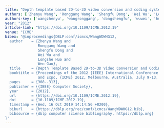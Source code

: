 ```yaml
---
title: "Depth template based 2D-to-3D video conversion and coding system"
authors: ['Zhenyu Wang', 'Ronggang Wang', 'Shengfu Dong', 'Wei Wu', 'Longshe Huo', 'Wen Gao 0001']
authors-key: ['wangzhenyu', 'wangronggang', 'dongshengfu', 'wuwei', 'huolongshe', 'gaowen']
year: "2012"
article-link: "https://doi.org/10.1109/ICME.2012.19"
venue: "ICME"
bibex: "@inproceedings{DBLP:conf/icmcs/WangWDWHG12,
  author    = {Zhenyu Wang and
               Ronggang Wang and
               Shengfu Dong and
               Wei Wu and
               Longshe Huo and
               Wen Gao},
  title     = {Depth Template Based 2D-to-3D Video Conversion and Coding System},
  booktitle = {Proceedings of the 2012 {IEEE} International Conference on Multimedia
               and Expo, {ICME} 2012, Melbourne, Australia, July 9-13, 2012},
  pages     = {308--313},
  publisher = {{IEEE} Computer Society},
  year      = {2012},
  url       = {https://doi.org/10.1109/ICME.2012.19},
  doi       = {10.1109/ICME.2012.19},
  timestamp = {Wed, 16 Oct 2019 14:14:56 +0200},
  biburl    = {https://dblp.org/rec/conf/icmcs/WangWDWHG12.bib},
  bibsource = {dblp computer science bibliography, https://dblp.org}
}"
---
```

